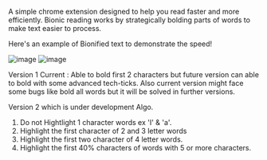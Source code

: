 A simple chrome extension designed to help you read faster and more efficiently.
Bionic reading works by strategically bolding parts of words to make text easier to process.

Here's an example of Bionified text to demonstrate the speed!

![image](https://user-images.githubusercontent.com/84621641/232248905-1096d09b-2c71-470f-9528-8ff784043d56.png)
![image](https://user-images.githubusercontent.com/84621641/232249333-d2dd5db8-7e82-4a5c-ab76-7d9a45094b3b.png)

 
Version 1 Current : Able to bold first 2 characters but future version can able to bold with some advanced tech-ticks. Also current version might face some bugs like bold all words but it will be solved in further versions.

Version 2 which is under development
Algo. 
1. Do not Hightlight 1 character words ex 'I' & 'a'.
2. Highlight the first character of 2 and 3 letter words
3. Highlight the first two character of 4 letter words.
4. Highlight the first 40% characters of words with 5 or more characters. 
